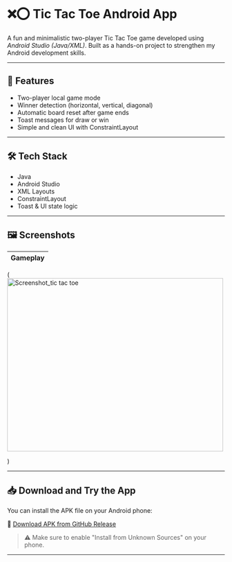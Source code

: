 # ❌⭕ Tic Tac Toe Android App

A fun and minimalistic two-player Tic Tac Toe game developed using *Android Studio (Java/XML)*. Built as a hands-on project to strengthen my Android development skills.

---

## 📱 Features

- Two-player local game mode
- Winner detection (horizontal, vertical, diagonal)
- Automatic board reset after game ends
- Toast messages for draw or win
- Simple and clean UI with ConstraintLayout

---

## 🛠 Tech Stack

- Java
- Android Studio
- XML Layouts
- ConstraintLayout
- Toast & UI state logic

---

## 🖼 Screenshots

| Gameplay |
|----------|
(<img width="500" height="400" alt="Screenshot_tic tac toe" src="https://github.com/user-attachments/assets/10ede780-8441-47e6-b189-2e36a31482de" />

) 

---

## 📥 Download and Try the App

You can install the APK file on your Android phone:

🔗 [Download APK from GitHub Release](https://github.com/saurabhnorojee/TicTacToeGame/releases/latest)

> ⚠ Make sure to enable "Install from Unknown Sources" on your phone.

---

